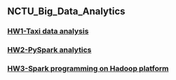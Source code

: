 ## NCTU_Big_Data_Analytics

### [HW1-Taxi data analysis](https://github.com/boyuchen0224/NCTU_Big_Data_Analytics/tree/main/HW1-NYC_Taxi_Data)
### [HW2-PySpark analytics](https://github.com/boyuchen0224/NCTU_Big_Data_Analytics/tree/main/HW2-PySpark_Analytics)
### [HW3-Spark programming on Hadoop platform](https://github.com/boyuchen0224/NCTU_Big_Data_Analytics/tree/main/HW3-Spark_programming_on%20Hadoop_platform)

